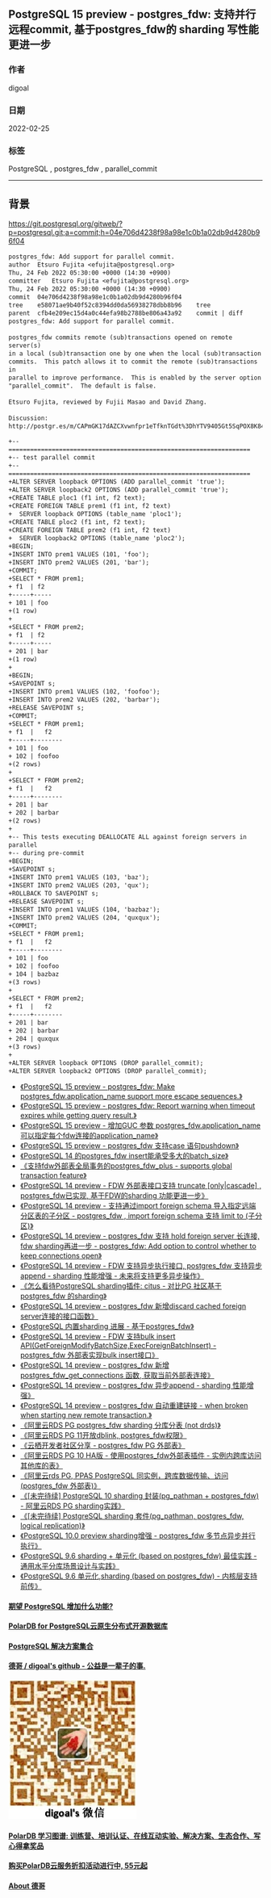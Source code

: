 ## PostgreSQL 15 preview - postgres_fdw: 支持并行远程commit, 基于postgres_fdw的 sharding 写性能更进一步        
                                   
### 作者                               
digoal                                            
                                             
### 日期                                        
2022-02-25                                     
                                     
### 标签                        
PostgreSQL , postgres_fdw , parallel_commit                  
                                           
----                                             
                                        
## 背景     
https://git.postgresql.org/gitweb/?p=postgresql.git;a=commit;h=04e706d4238f98a98e1c0b1a02db9d4280b96f04  
  
```  
postgres_fdw: Add support for parallel commit.  
author	Etsuro Fujita <efujita@postgresql.org>	  
Thu, 24 Feb 2022 05:30:00 +0000 (14:30 +0900)  
committer	Etsuro Fujita <efujita@postgresql.org>	  
Thu, 24 Feb 2022 05:30:00 +0000 (14:30 +0900)  
commit	04e706d4238f98a98e1c0b1a02db9d4280b96f04  
tree	e58071ae9b40f52c8394dd0da56938278dbb8b96	tree  
parent	cfb4e209ec15d4a0c44efa98b2788be806a43a92	commit | diff  
postgres_fdw: Add support for parallel commit.  
  
postgres_fdw commits remote (sub)transactions opened on remote server(s)  
in a local (sub)transaction one by one when the local (sub)transaction  
commits.  This patch allows it to commit the remote (sub)transactions in  
parallel to improve performance.  This is enabled by the server option  
"parallel_commit".  The default is false.  
  
Etsuro Fujita, reviewed by Fujii Masao and David Zhang.  
  
Discussion: http://postgr.es/m/CAPmGK17dAZCXvwnfpr1eTfknTGdt%3DhYTV9405Gt5SqPOX8K84w%40mail.gmail.com  
```  
  
```
+-- ===================================================================
+-- test parallel commit
+-- ===================================================================
+ALTER SERVER loopback OPTIONS (ADD parallel_commit 'true');
+ALTER SERVER loopback2 OPTIONS (ADD parallel_commit 'true');
+CREATE TABLE ploc1 (f1 int, f2 text);
+CREATE FOREIGN TABLE prem1 (f1 int, f2 text)
+  SERVER loopback OPTIONS (table_name 'ploc1');
+CREATE TABLE ploc2 (f1 int, f2 text);
+CREATE FOREIGN TABLE prem2 (f1 int, f2 text)
+  SERVER loopback2 OPTIONS (table_name 'ploc2');
+BEGIN;
+INSERT INTO prem1 VALUES (101, 'foo');
+INSERT INTO prem2 VALUES (201, 'bar');
+COMMIT;
+SELECT * FROM prem1;
+ f1  | f2  
+-----+-----
+ 101 | foo
+(1 row)
+
+SELECT * FROM prem2;
+ f1  | f2  
+-----+-----
+ 201 | bar
+(1 row)
+
+BEGIN;
+SAVEPOINT s;
+INSERT INTO prem1 VALUES (102, 'foofoo');
+INSERT INTO prem2 VALUES (202, 'barbar');
+RELEASE SAVEPOINT s;
+COMMIT;
+SELECT * FROM prem1;
+ f1  |   f2   
+-----+--------
+ 101 | foo
+ 102 | foofoo
+(2 rows)
+
+SELECT * FROM prem2;
+ f1  |   f2   
+-----+--------
+ 201 | bar
+ 202 | barbar
+(2 rows)
+
+-- This tests executing DEALLOCATE ALL against foreign servers in parallel
+-- during pre-commit
+BEGIN;
+SAVEPOINT s;
+INSERT INTO prem1 VALUES (103, 'baz');
+INSERT INTO prem2 VALUES (203, 'qux');
+ROLLBACK TO SAVEPOINT s;
+RELEASE SAVEPOINT s;
+INSERT INTO prem1 VALUES (104, 'bazbaz');
+INSERT INTO prem2 VALUES (204, 'quxqux');
+COMMIT;
+SELECT * FROM prem1;
+ f1  |   f2   
+-----+--------
+ 101 | foo
+ 102 | foofoo
+ 104 | bazbaz
+(3 rows)
+
+SELECT * FROM prem2;
+ f1  |   f2   
+-----+--------
+ 201 | bar
+ 202 | barbar
+ 204 | quxqux
+(3 rows)
+
+ALTER SERVER loopback OPTIONS (DROP parallel_commit);
+ALTER SERVER loopback2 OPTIONS (DROP parallel_commit);
```
  
- [《PostgreSQL 15 preview - postgres_fdw: Make postgres_fdw.application_name support more escape sequences.》](../202202/20220221_01.md)    
- [《PostgreSQL 15 preview - postgres_fdw: Report warning when timeout expires while getting query result.》](../202112/20211210_03.md)    
- [《PostgreSQL 15 preview - 增加GUC 参数 postgres_fdw.application_name 可以指定每个fdw连接的application_name》](../202109/20210907_02.md)    
- [《PostgreSQL 15 preview - postgres_fdw 支持case 语句pushdown》](../202108/20210801_03.md)    
- [《PostgreSQL 14 的postgres_fdw insert能承受多大的batch_size》](../202106/20210609_02.md)    
- [《支持fdw外部表全局事务的postgres_fdw_plus - supports global transaction feature》](../202104/20210416_03.md)    
- [《PostgreSQL 14 preview - FDW 外部表接口支持 truncate [only|cascade] , postgres_fdw已实现, 基于FDW的sharding 功能更进一步》](../202104/20210409_02.md)    
- [《PostgreSQL 14 preview - 支持通过import foreign schema 导入指定远端分区表的子分区 - postgres_fdw , import foreign schema 支持 limit to (子分区)》](../202104/20210407_02.md)    
- [《PostgreSQL 14 preview - postgres_fdw 支持 hold foreign server 长连接, fdw sharding再进一步 - postgres_fdw: Add option to control whether to keep connections open》](../202104/20210403_02.md)    
- [《PostgreSQL 14 preview - FDW 支持异步执行接口, postgres_fdw 支持异步append - sharding 性能增强 - 未来将支持更多异步操作》](../202103/20210331_02.md)    
- [《怎么看待PostgreSQL sharding插件: citus - 对比PG 社区基于 postgres_fdw 的sharding》](../202103/20210325_02.md)    
- [《PostgreSQL 14 preview - postgres_fdw 新增discard cached foreign server连接的接口函数》](../202101/20210126_02.md)    
- [《PostgreSQL 内置sharding 进展 - 基于postgres_fdw》](../202101/20210122_03.md)    
- [《PostgreSQL 14 preview - FDW 支持bulk insert API(GetForeignModifyBatchSize,ExecForeignBatchInsert) - postgres_fdw 外部表实现bulk insert接口》](../202101/20210121_01.md)    
- [《PostgreSQL 14 preview - postgres_fdw 新增 postgres_fdw_get_connections 函数, 获取当前外部表连接》](../202101/20210119_01.md)    
- [《PostgreSQL 14 preview - postgres_fdw 异步append - sharding 性能增强》](../202010/20201010_05.md)    
- [《PostgreSQL 14 preview - postgres_fdw 自动重建链接 - when broken when starting new remote transaction.》](../202010/20201010_03.md)    
- [《阿里云RDS PG postgres_fdw sharding 分库分表 (not drds)》](../201911/20191122_01.md)    
- [《阿里云RDS PG 11开放dblink, postgres_fdw权限》](../201910/20191023_01.md)    
- [《云栖开发者社区分享 - postgres_fdw PG 外部表》](../201910/20191011_01.md)    
- [《阿里云RDS PG 10 HA版 - 使用postgres_fdw外部表插件 - 实例内跨库访问其他库的表》](../201901/20190125_01.md)    
- [《阿里云rds PG, PPAS PostgreSQL 同实例，跨库数据传输、访问(postgres_fdw 外部表)》](../201901/20190111_02.md)    
- [《[未完待续] PostgreSQL 10 sharding 封装(pg_pathman + postgres_fdw) - 阿里云RDS PG sharding实践》](../201710/20171027_03.md)    
- [《[未完待续] PostgreSQL sharding 套件(pg_pathman, postgres_fdw, logical replication)》](../201710/20171001_09.md)    
- [《PostgreSQL 10.0 preview sharding增强 - postgres_fdw 多节点异步并行执行》](../201703/20170312_07.md)    
- [《PostgreSQL 9.6 sharding + 单元化 (based on postgres_fdw) 最佳实践 - 通用水平分库场景设计与实践》](../201610/20161005_01.md)    
- [《PostgreSQL 9.6 单元化,sharding (based on postgres_fdw) - 内核层支持前传》](../201610/20161004_01.md)    
  
  
  
  
  
#### [期望 PostgreSQL 增加什么功能?](https://github.com/digoal/blog/issues/76 "269ac3d1c492e938c0191101c7238216")
  
  
#### [PolarDB for PostgreSQL云原生分布式开源数据库](https://github.com/ApsaraDB/PolarDB-for-PostgreSQL "57258f76c37864c6e6d23383d05714ea")
  
  
#### [PostgreSQL 解决方案集合](https://yq.aliyun.com/topic/118 "40cff096e9ed7122c512b35d8561d9c8")
  
  
#### [德哥 / digoal's github - 公益是一辈子的事.](https://github.com/digoal/blog/blob/master/README.md "22709685feb7cab07d30f30387f0a9ae")
  
  
![digoal's wechat](../pic/digoal_weixin.jpg "f7ad92eeba24523fd47a6e1a0e691b59")
  
  
#### [PolarDB 学习图谱: 训练营、培训认证、在线互动实验、解决方案、生态合作、写心得拿奖品](https://www.aliyun.com/database/openpolardb/activity "8642f60e04ed0c814bf9cb9677976bd4")
  
  
#### [购买PolarDB云服务折扣活动进行中, 55元起](https://www.aliyun.com/activity/new/polardb-yunparter?userCode=bsb3t4al "e0495c413bedacabb75ff1e880be465a")
  
  
#### [About 德哥](https://github.com/digoal/blog/blob/master/me/readme.md "a37735981e7704886ffd590565582dd0")
  
